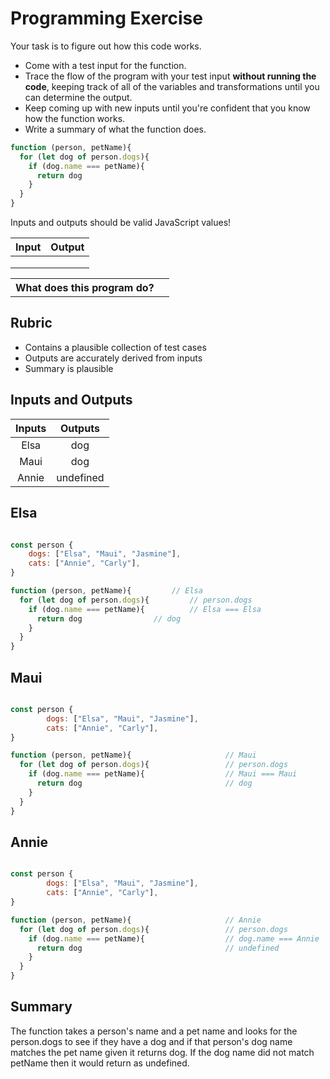 # Programming Exercise

Your task is to figure out how this code works.

* Come with a test input for the function.
* Trace the flow of the program with your test input **without running the code**, keeping track of all of the variables and transformations until you can determine the output.
* Keep coming up with new inputs until you're confident that you know how the function works.
* Write a summary of what the function does.

```js
function (person, petName){
  for (let dog of person.dogs){
    if (dog.name === petName){
      return dog
    }
  }
}
```

Inputs and outputs should be valid JavaScript values!

| Input | Output |
| ----- | ------ |
|       |        | 
|       |        | 
|       |        | 

<table>
  <tr>
    <th>What does this program do?</th>
    <td></td>
  </tr>
</table>

## Rubric

* Contains a plausible collection of test cases
* Outputs are accurately derived from inputs
* Summary is plausible

## Inputs and Outputs

| Inputs | Outputs |
| :---: | :---: |
| Elsa | dog |
| Maui | dog |
| Annie | undefined |



## Elsa

```js

const person {
	dogs: ["Elsa", "Maui", "Jasmine"],
	cats: ["Annie", "Carly"],
}

function (person, petName){			// Elsa
  for (let dog of person.dogs){			// person.dogs			
    if (dog.name === petName){			// Elsa === Elsa 		
      return dog				// dog
    }
  }
}

``` 
## Maui

```js

const person {
        dogs: ["Elsa", "Maui", "Jasmine"],
        cats: ["Annie", "Carly"],
}

function (person, petName){                     // Maui
  for (let dog of person.dogs){                 // person.dogs
    if (dog.name === petName){                  // Maui === Maui
      return dog                                // dog
    }
  }
}

```

## Annie

```js

const person {
        dogs: ["Elsa", "Maui", "Jasmine"],
        cats: ["Annie", "Carly"],
}

function (person, petName){                     // Annie
  for (let dog of person.dogs){                 // person.dogs
    if (dog.name === petName){                  // dog.name === Annie
      return dog                                // undefined
    }
  }
}

```

## Summary

The function takes a person's name and a pet name and looks for the person.dogs to see if they have a dog and if that person's dog name matches the pet name given it returns dog. If the dog name did not match petName then it would return as undefined. 


